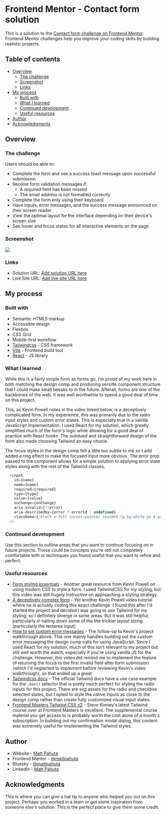 # Frontend Mentor - Contact form solution

This is a solution to the [Contact form challenge on Frontend Mentor](https://www.frontendmentor.io/challenges/contact-form--G-hYlqKJj). Frontend Mentor challenges help you improve your coding skills by building realistic projects. 

## Table of contents

- [Overview](#overview)
  - [The challenge](#the-challenge)
  - [Screenshot](#screenshot)
  - [Links](#links)
- [My process](#my-process)
  - [Built with](#built-with)
  - [What I learned](#what-i-learned)
  - [Continued development](#continued-development)
  - [Useful resources](#useful-resources)
- [Author](#author)
- [Acknowledgments](#acknowledgments)

## Overview

### The challenge

Users should be able to:

- Complete the form and see a success toast message upon successful submission
- Receive form validation messages if:
  - A required field has been missed
  - The email address is not formatted correctly
- Complete the form only using their keyboard
- Have inputs, error messages, and the success message announced on their screen reader
- View the optimal layout for the interface depending on their device's screen size
- See hover and focus states for all interactive elements on the page

### Screenshot

![](./screenshot.jpg)

### Links

- Solution URL: [Add solution URL here](https://your-solution-url.com)
- Live Site URL: [Add live site URL here](https://your-live-site-url.com)

## My process

### Built with

- Semantic HTML5 markup
- Accessible design
- Flexbox
- CSS Grid
- Mobile-first workflow
- [Tailwindcss](https://tailwindcss.com/) - CSS framework
- [Vite](https://vite.dev/) - Frontend build tool
- [React](https://reactjs.org/) - JS library


### What I learned

While this is a fairly simple form as forms go, I'm proud of my work here in both matching the design comp and producing versitle component structure that I could make small tweaks to in the future. Afterall, forms are one of the backbones of the web. It was well worthwhile to spend a good deal of time on this project.

This, as Kevin Powell notes in the video linked below, is a deceptively complicated form. In my experience, this was primarily due to the radio input styles and custom error states. This is especially true in a vanilla JavaScript implementation. I used React for my solution, which greatly simplified much of the form's logic while allowing for a good deal of practice with React hooks. The subdued and straightforward design of the form also made choosing Tailwind an easy chocie. 



The focus styles in the design comp felt a little too subtle to me so I add added a ring effect to make the focused input more obvious. The error prop passed to the component allows for a simple solution to applying error state styles along with the rest of the Tailwind classes.

```js
  <input
    id={name}
    name={name}
    required={required}
    type={type}
    value={value}
    onChange={onChange}
    aria-invalid={!!error}
    aria-describedby={error ? errorId : undefined}
    className={`block w-full cursor-pointer rounded-lg bg-white px-4 py-3.5 text-base outline-1 -outline-offset-1 focus:-outline-2 focus:-outline-offset-2 focus:outline-brand-green-600 focus:ring-2 focus:ring-brand-green-600/40 hover:outline-2 hover:outline-brand-green-600 ${error ? "outline-brand-alert" : "outline-brand-grey-500" }`}
  />
```

### Continued development

Use this section to outline areas that you want to continue focusing on in future projects. These could be concepts you're still not completely comfortable with or techniques you found useful that you want to refine and perfect.

### Useful resources

- [Form styling essentials](https://www.youtube.com/watch?v=nuDpLN2dazU&t=43s) - Another great resource from Kevin Powell on using modern CSS to style a form. I used TailwindCSS for my styling, but this video was still hugely instructive on approaching a styling strategy.
- [A deceptively complex form](https://youtu.be/jJgNgNNHqjk) - Yet another Kevin Powell video tutorial where he is actually coding this exact challenge. I found this after I'd started the project and decided I was going to use Tailwind for my styling, so I definitely diverge in some areas. But it was still helpful, particularly in nailing down some of the the trickier layout sizing (particularly the textarea input)
- [How to set custom error messages](https://youtu.be/h5qqmE83Tes) - The follow-up to Kevin's project walkthrough above. This one mainly handles building out the custom error messaging the design comp calls for using JavaScript. Since I used React for my solution, much of this isn't relevant to my project but still well worth the watch, especially if you're using vanilla JS for the challenge. However, this video did remind me to implement the feature of returning the focus to the first invalid field after form submission (which I'd neglected to implement before reviewing Kevin's video walkthrough), so that ended up a great 
- [Tailwindcss docs](https://tailwindcss.com/docs/hover-focus-and-other-states#has) - The official Tailwind docs have a use case example for the `:has()` selector that is pretty much perfect for styling the radio inputs for this project. There are svg assets for the radio and checkbox selected states, but I opted to style the native inputs as close to the design comp rather than create fully customized visual input states.
- [Frontend Masters Tailwind CSS v2](https://frontendmasters.com/courses/tailwind-css-v2/) - Steve Kinney's latest Tailwind course over at Frontend Masters is excellent. The supplemental course material you get access to is probably worth the cost alone of a month's subscription. In building out my confirmation modal dialog, this content was extremely useful for implementing the Tailwind styles.


## Author

- Website - [Matt Pahuta](https://www.mattpahuta.com)
- Frontend Mentor - [@mattpahuta](https://www.frontendmentor.io/profile/MattPahuta)
- Bluesky - [@mattpahuta](https://bsky.app/profile/mattpahuta.bsky.social)
- LinkedIn - [Matt Pahuta](www.linkedin.com/in/mattpahuta)


## Acknowledgments

This is where you can give a hat tip to anyone who helped you out on this project. Perhaps you worked in a team or got some inspiration from someone else's solution. This is the perfect place to give them some credit.

